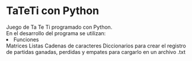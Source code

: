 <h1> TaTeTi con Python </h1>
Juego de Ta Te Ti programado con Python.<br/>
En el desarrollo del programa se utilizan:
<li>
  Funciones<br/>
  Matrices
  Listas
  Cadenas de caracteres
  Diccionarios para crear el registro de partidas ganadas, perdidas y empates para cargarlo en un archivo .txt
 </li>

